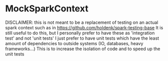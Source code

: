 # MockSparkContext

DISCLAIMER: this is not meant to be a replacement of testing on an actual spark context such as in https://github.com/holdenk/spark-testing-base
It is still useful to do this, but I personally prefer to have these as 'integration test' and not 'unit tests'
I just prefer to have unit tests which have the least amount of dependencies to outside systems (IO, databases, heavy frameworks...)
This is to increase the isolation of code and to speed up the unit tests